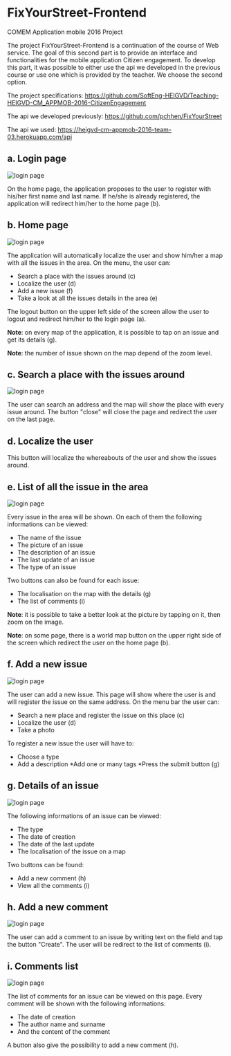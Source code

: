 # FixYourStreet-Frontend

COMEM Application mobile 2016 Project

The project FixYourStreet-Frontend is a continuation of the course of Web service. The goal of this second part is to provide an interface and functionalities for the mobile application Citizen engagement. To develop this part, it was possible to either use the api we developed in the previous course or use one which is provided by the teacher. We choose the second option.

The project specifications: https://github.com/SoftEng-HEIGVD/Teaching-HEIGVD-CM_APPMOB-2016-CitizenEngagement

The api we developed previously: https://github.com/pchhen/FixYourStreet

The api we used: https://heigvd-cm-appmob-2016-team-03.herokuapp.com/api



## a. Login page

![login page](/images/login.jpg)


On the home page, the application proposes to the user to register with his/her first name and last name. If he/she is already registered, the application will redirect him/her to the home page (b).



## b. Home page

![login page](/images/home.jpg)

The application will automatically localize the user and show him/her a map with all the issues in the area. On the menu, the user can: 

* Search a place with the issues around (c)
* Localize the user (d)
* Add a new issue (f)
* Take a look at all the issues details in the area (e)

The logout button on the upper left side of the screen allow the user to logout and redirect him/her to the login page (a).

**Note**: on every map of the application, it is possible to tap on an issue and get its details (g).

**Note**: the number of issue shown on the map depend of the zoom level.



## c. Search a place with the issues around

![login page](/images/searchIssue.jpg)

The user can search an address and the map will show the place with every issue around. The button "close" will close the page and redirect the user on the last page. 



## d. Localize the user

This button will localize the whereabouts of the user and show the issues around.



## e. List of all the issue in the area

![login page](/images/issueList.jpg)

Every issue in the area will be shown. On each of them the following informations can be viewed:

* The name of the issue
* The picture of an issue
* The description of an issue
* The last update of an issue
* The type of an issue

Two buttons can also be found for each issue:

* The localisation on the map with the details (g)
* The list of comments (i)

**Note**: it is possible to take a better look at the picture by tapping on it, then zoom on the image.

**Note**: on some page, there is a world map button on the upper right side of the screen which redirect the user on the home page (b).



## f. Add a new issue

![login page](/images/addIssue.jpg)

The user can add a new issue. This page will show where the user is and will register the issue on the same address. On the menu bar the user can: 

* Search a new place and register the issue on this place (c)
* Localize the user (d)
* Take a photo

To register a new issue the user will have to:

* Choose a type
* Add a description
*Add one or many tags
*Press the submit button (g)



## g. Details of an issue

![login page](/images/issueDetails.jpg)

The following informations of an issue can be viewed:

* The type
* The date of creation
* The date of the last update
* The localisation of the issue on a map

Two buttons can be found:

* Add a new comment (h)
* View all the comments (i)



## h. Add a new comment

![login page](/images/newComment.jpg)

The user can add a comment to an issue by writing text on the field and tap the button "Create". The user will be redirect to the list of comments (i).



## i. Comments list

![login page](/images/commentList.jpg)

The list of comments for an issue can be viewed on this page. Every comment will be shown with the following informations:

* The date of creation
* The author name and surname
* And the content of the comment

A button also give the possibility to add a new comment (h).



